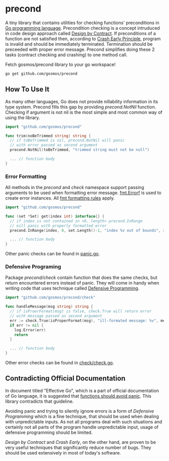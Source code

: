 precond
=======

A tiny library that contains utilities for checking functions' preconditions
in [Go programming language](http://golang.org). Precondition checking
is a concept intruduced in code design approach called [Design
by Contract](http://en.wikipedia.org/wiki/Contract_programming).
If&nbsp;preconditions of a function are not satisfied then, according
to [Crash Early Principle](http://pragmatictips.com/32), program
is invalid and&nbsp;should be immediately terminated. Termination should
be preceeded with proper error message. Precond&nbsp;simplifies doing
these 2 tasks (contract checking and crashing) to&nbsp;one method call.

Fetch gosmos/precond library to your go workspace!

```bash
go get github.com/gosmos/precond
```

How To Use It
-------------

As many other languages, Go does not provide nillability information
in its type system. Precond fills this gap by providing *precond.NotNil*
function. Checking if argument is not nil is the most simple and most common
way of using the library.

```go
import "github.com/gosmos/precond"

func trim(noBeTrimmed string) string {
  // if toBeTrimmed is nil, precond.NotNil will panic
  // with error passed as second argument
  precond.NotNil(toBeTrimmed, "trimmed string must not be null")

  ... // function body
}
```

### Error Formatting

All methods in the *precond* and *check* namespace support
passing arguments to be used when formatting error message.
[fmt.Errorf](http://golang.org/pkg/fmt/#Errorf) is used to create
error instances. All [fmt formatting rules](http://golang.org/pkg/fmt/)
apply.

```go
import "github.com/gosmos/precond"

func (set *Set) get(index int) interface{} {
  // if index is not contained in <0, length> precond.InRange
  // eill panic with properly formatted error
  precond.InRange(index, 0, set.Length()-1, "index %v out of bounds", index)

  ... // function body
}
```

Other panic checks can be found in
[panic.go](https://github.com/gosmos/precond/blob/master/panic.go).

### Defensive Programing

Package *precond/check* contain function that does the same checks,
but return encountered errors instead of&nbsp;panic. They will come in handy
when writing code that uses technique called [Defensive
Programming](http://en.wikipedia.org/wiki/Defensive_programming).

```go
import "github.com/gosmos/precond/check"

func handleMessage(msg string) string {
  // if isProerFormat(msg) is false, check.True will return error
  // with message passed as second argument
  err := check.True(isProperFormat(msg), "ill-formated message: %v", message)
  if err != nil {
    log.Error(err)
    return
  }

  ... // function body
}
```

Other error checks can be found in
[check/check.go](https://github.com/gosmos/precond/blob/master/check/check.go).

Contradicting Official Documentation
------------------------------------

In document titled "Effective Go", which is a part of official documentation
of Go language, it is suggested that
[functions should avoid panic](http://golang.org/doc/effective_go.html#panic).
This library contradicts that guideline.

Avoiding panic and trying to silently ignore errors is a form of
*Defensive Programming* which is a fine technique, that should be used
when dealing with unpredictable inputs.
As not all programs deal with such situations and certainly not all
parts of the program handle unpredictable input, usage of defensive
programming should be limited.

*Design by Contract* and *Crash Early*, on the other hand, are proven
to be very useful techniques that significantly reduce number of bugs.
They should be used extensively in most of today's software.

